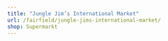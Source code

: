 ```yaml
---
title: "Jungle Jim’s International Market"
url: /fairfield/jungle-jims-international-market/
shop: Supermarkt
---
```

